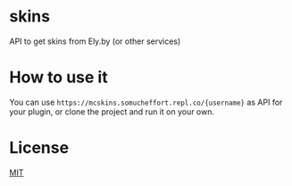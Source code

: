 # skins
API to get skins from Ely.by (or other services)

# How to use it
You can use `https://mcskins.somucheffort.repl.co/{username}` as API for your plugin, or clone the project and run it on your own.

# License
[MIT](https://github.com/ChelCraft/skins/blob/master/LICENSE)
